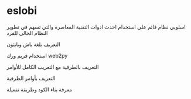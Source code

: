 eslobi
======
اسلوبي
نظام قائم على استخدام احدث ادوات التقنية المعاصرة
والتي تسهم في تطوير النظام الحالي للفرد

التعريف بلغة باش وبايثون 


استخدام فريم ورك web2py

التعريف بالطرفية مع التعريب الكامل للأوامر


التعريف بأوامر الطرفية

معرفة بناء الكود وطريقة تفعيلة 



